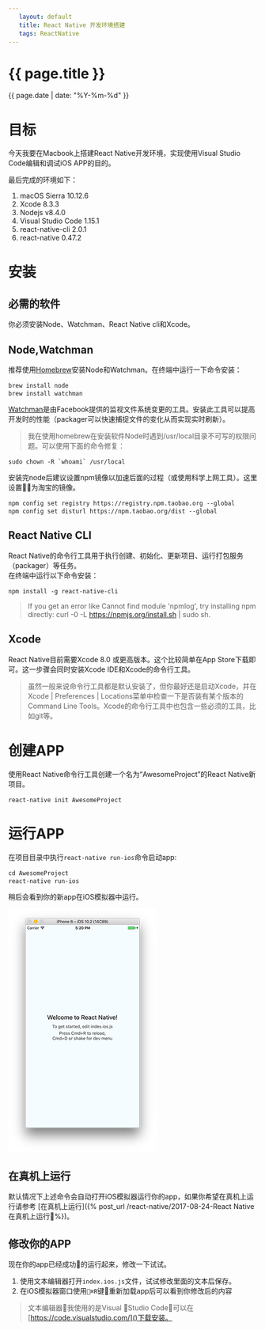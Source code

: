 ```yaml
---
   layout: default
   title: React Native 开发环境搭建
   tags: ReactNative
---
```


# {{ page.title }}
{{ page.date | date: "%Y-%m-%d" }}

# 目标
今天我要在Macbook上搭建React Native开发环境，实现使用Visual Studio Code编辑和调试iOS APP的目的。

最后完成的环境如下：
1. macOS Sierra 10.12.6
1. Xcode 8.3.3
2. Nodejs v8.4.0
3. Visual Studio Code 1.15.1
4. react-native-cli 2.0.1
5. react-native 0.47.2

# 安装
## 必需的软件
你必须安装Node、Watchman、React Native cli和Xcode。

## Node,Watchman
推荐使用[Homebrew](http://brew.sh)安装Node和Watchman。在终端中运行一下命令安装：
```
brew install node
brew install watchman
```
[Watchman](https://facebook.github.io/watchman/)是由Facebook提供的监视文件系统变更的工具。安装此工具可以提高开发时的性能（packager可以快速捕捉文件的变化从而实现实时刷新）。

> 我在使用homebrew在安装软件Node时遇到/usr/local目录不可写的权限问题。可以使用下面的命令修复：
```
sudo chown -R `whoami` /usr/local
```

安装完node后建议设置npm镜像以加速后面的过程（或使用科学上网工具）。这里设置为淘宝的镜像。
```
npm config set registry https://registry.npm.taobao.org --global
npm config set disturl https://npm.taobao.org/dist --global
```

## React Native CLI
React Native的命令行工具用于执行创建、初始化、更新项目、运行打包服务（packager）等任务。  
在终端中运行以下命令安装：
```
npm install -g react-native-cli
```
> If you get an error like Cannot find module 'npmlog', try installing npm directly: curl -0 -L https://npmjs.org/install.sh | sudo sh.
## Xcode
React Native目前需要Xcode 8.0 或更高版本。这个比较简单在App Store下载即可。这一步骤会同时安装Xcode IDE和Xcode的命令行工具。

> 虽然一般来说命令行工具都是默认安装了，但你最好还是启动Xcode，并在Xcode | Preferences | Locations菜单中检查一下是否装有某个版本的Command Line Tools。Xcode的命令行工具中也包含一些必须的工具，比如git等。

# 创建APP
使用React Native命令行工具创建一个名为“AwesomeProject”的React Native新项目。
```
react-native init AwesomeProject
```
# 运行APP
在项目目录中执行`react-native run-ios`命令启动app:
```
cd AwesomeProject
react-native run-ios
```
稍后会看到你的新app在iOS模拟器中运行。

![](/assets/react-native/01.png)

## 在真机上运行
默认情况下上述命令会自动打开iOS模拟器运行你的app，如果你希望在真机上运行请参考 
[在真机上运行]({% post_url /react-native/2017-08-24-React Native在真机上运行%})。

## 修改你的APP
现在你的app已经成功的运行起来，修改一下试试。
1. 使用文本编辑器打开`index.ios.js`文件，试试修改里面的文本后保存。
2. 在iOS模拟器窗口使用`⌘R`键重新加载app后可以看到你修改后的内容

> 文本编辑器我使用的是Visual Studio Code，可以在[https://code.visualstudio.com/]()下载安装。